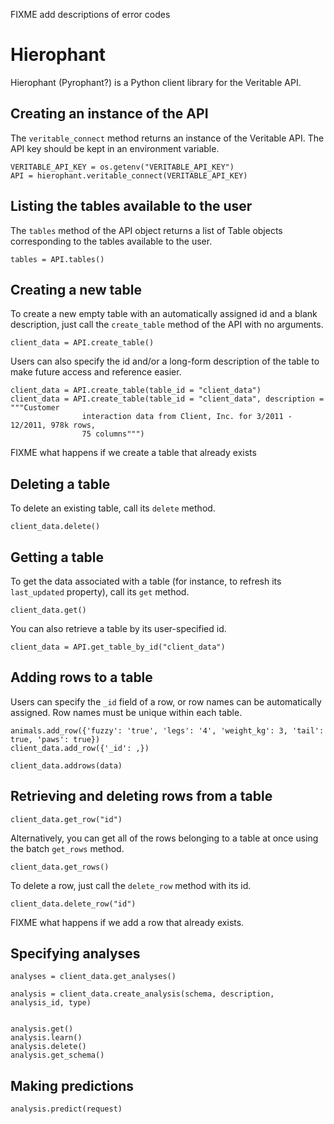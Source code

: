 FIXME add descriptions of error codes

# Hierophant
Hierophant (Pyrophant?) is a Python client library for the Veritable API. 

## Creating an instance of the API
The `veritable_connect` method returns an instance of the Veritable API. The API key should be kept in an environment variable.

    VERITABLE_API_KEY = os.getenv("VERITABLE_API_KEY")
    API = hierophant.veritable_connect(VERITABLE_API_KEY)

## Listing the tables available to the user
The `tables` method of the API object returns a list of Table objects corresponding to the tables available to the user.

    tables = API.tables()
    
## Creating a new table
To create a new empty table with an automatically assigned id and a blank description, just call the `create_table` method of the API with no arguments.

    client_data = API.create_table()

Users can also specify the id and/or a long-form description of the table to make future access and reference easier.

    client_data = API.create_table(table_id = "client_data")
    client_data = API.create_table(table_id = "client_data", description = """Customer
                    interaction data from Client, Inc. for 3/2011 - 12/2011, 978k rows,
                    75 columns""")

FIXME what happens if we create a table that already exists

## Deleting a table
To delete an existing table, call its `delete` method.

    client_data.delete()

## Getting a table
To get the data associated with a table (for instance, to refresh its `last_updated` property), call its `get` method.

    client_data.get()

You can also retrieve a table by its user-specified id.

    client_data = API.get_table_by_id("client_data")
    
## Adding rows to a table
Users can specify the `_id` field of a row, or row names can be automatically assigned. Row names must be unique within each table.

    animals.add_row({'fuzzy': 'true', 'legs': '4', 'weight_kg': 3, 'tail': true, 'paws': true})
    client_data.add_row({'_id': ,})

    client_data.addrows(data)

## Retrieving and deleting rows from a table
    client_data.get_row("id")

Alternatively, you can get all of the rows belonging to a table at once using the batch `get_rows` method.

    client_data.get_rows()

To delete a row, just call the `delete_row` method with its id.

    client_data.delete_row("id")
    
FIXME what happens if we add a row that already exists.

## Specifying analyses
    analyses = client_data.get_analyses()
    
    analysis = client_data.create_analysis(schema, description, analysis_id, type)
    
    
    analysis.get()
    analysis.learn()
    analysis.delete()
    analysis.get_schema()

## Making predictions

    analysis.predict(request)
        